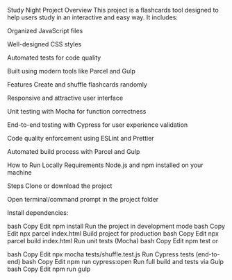 Study Night Project
Overview
This project is a flashcards tool designed to help users study in an interactive and easy way.
It includes:

Organized JavaScript files

Well-designed CSS styles

Automated tests for code quality

Built using modern tools like Parcel and Gulp

Features
Create and shuffle flashcards randomly

Responsive and attractive user interface

Unit testing with Mocha for function correctness

End-to-end testing with Cypress for user experience validation

Code quality enforcement using ESLint and Prettier

Automated build process with Parcel and Gulp

How to Run Locally
Requirements
Node.js and npm installed on your machine

Steps
Clone or download the project

Open terminal/command prompt in the project folder

Install dependencies:

bash
Copy
Edit
npm install
Run the project in development mode
bash
Copy
Edit
npx parcel index.html
Build project for production
bash
Copy
Edit
npx parcel build index.html
Run unit tests (Mocha)
bash
Copy
Edit
npm test
or

bash
Copy
Edit
npx mocha tests/shuffle.test.js
Run Cypress tests (end-to-end)
bash
Copy
Edit
npm run cypress:open
Run full build and tests via Gulp
bash
Copy
Edit
npm run gulp